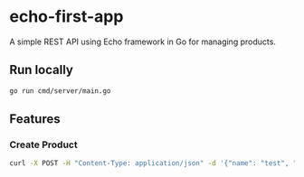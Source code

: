 # echo-first-app

A simple REST API using Echo framework in Go for managing products.

## Run locally

```bash
go run cmd/server/main.go
```

## Features

### Create Product

```bash
curl -X POST -H "Content-Type: application/json" -d '{"name": "test", "price": 123}' http://localhost:3000/products
```
